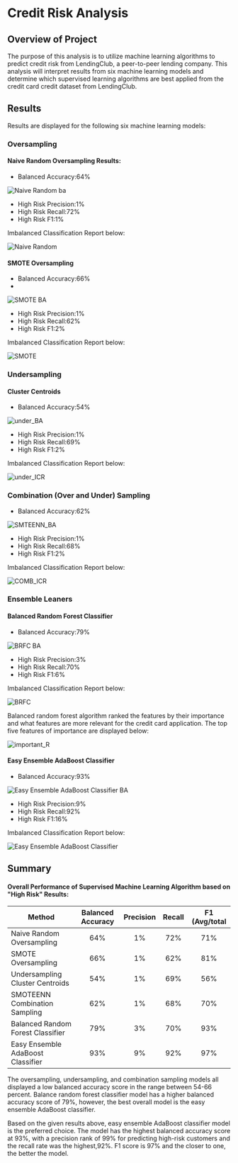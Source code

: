 # Credit Risk Analysis
## Overview of Project
The purpose of this analysis is to utilize machine learning algorithms to predict credit risk from LendingClub, a peer-to-peer lending company. This analysis will interpret results from six machine learning models and determine which supervised learning algorithms are best applied from the credit card credit dataset from LendingClub. 

## Results
Results are displayed for the following six machine learning models: 

### Oversampling 
#### Naive Random Oversampling Results:
- Balanced Accuracy:64%

![Naive Random ba](https://user-images.githubusercontent.com/96746207/173453920-a4279c88-b3eb-4075-81c2-3a74072eae94.png)

- High Risk Precision:1%
- High Risk Recall:72%
- High Risk F1:1%

Imbalanced Classification Report below:

![Naive Random](https://user-images.githubusercontent.com/96746207/173452786-342ba0bc-95fe-41c6-be8c-dfde170757f3.png)

#### SMOTE Oversampling
- Balanced Accuracy:66%
-
![SMOTE BA](https://user-images.githubusercontent.com/96746207/173453935-97e3cc4a-627f-46e1-b59e-aaed34764df4.png)

- High Risk Precision:1%
- High Risk Recall:62%
- High Risk F1:2%

Imbalanced Classification Report below:

![SMOTE](https://user-images.githubusercontent.com/96746207/173452791-4adc0a68-5d1e-46ce-af80-e9373891a69b.png)

### Undersampling
#### Cluster Centroids
- Balanced Accuracy:54%

![under_BA](https://user-images.githubusercontent.com/96746207/174448132-4e240a25-abf7-4750-814f-ec13afe5e357.png)
- High Risk Precision:1%
- High Risk Recall:69%
- High Risk F1:2%

Imbalanced Classification Report below:

![under_ICR](https://user-images.githubusercontent.com/96746207/174448135-c2ae4c25-7402-4a8a-aa09-8d33907ffe2f.png)

### Combination (Over and Under) Sampling
- Balanced Accuracy:62%

![SMTEENN_BA](https://user-images.githubusercontent.com/96746207/174448138-0b483935-b31a-4e98-9562-a07da4062d51.png)
- High Risk Precision:1%
- High Risk Recall:68%
- High Risk F1:2%

Imbalanced Classification Report below:

![COMB_ICR](https://user-images.githubusercontent.com/96746207/174448139-e77c6bd2-db19-471f-a9a7-8740196207a0.png)

### Ensemble Leaners
#### Balanced Random Forest Classifier
- Balanced Accuracy:79%

![BRFC BA](https://user-images.githubusercontent.com/96746207/173454357-d4a127be-6707-41a9-8c52-827a199d00e6.png)

- High Risk Precision:3%
- High Risk Recall:70%
- High Risk F1:6%

Imbalanced Classification Report below:

![BRFC](https://user-images.githubusercontent.com/96746207/173452822-44b9f192-1dc0-4e15-a92c-76292de3114c.png)


Balanced random forest algorithm ranked the features by their importance and what features are more relevant for the credit card application. 
The top five features of importance are displayed below:

![important_R](https://user-images.githubusercontent.com/96746207/173918328-e0638bc4-7608-4e1c-b365-74dc825e7e8f.png)


#### Easy Ensemble AdaBoost Classifier
- Balanced Accuracy:93%

![Easy Ensemble AdaBoost Classifier BA](https://user-images.githubusercontent.com/96746207/173454380-56db7ecb-f9a0-4ee1-a512-34de1824f726.png)

- High Risk Precision:9%
- High Risk Recall:92%
- High Risk F1:16%

Imbalanced Classification Report below:

![Easy Ensemble AdaBoost Classifier](https://user-images.githubusercontent.com/96746207/173452836-800a4c5b-f096-4837-8b3c-505628dbd63f.png)

	
## Summary 
#### Overall Performance of Supervised Machine Learning Algorithm based on "High Risk" Results:
|   Method     |  Balanced Accuracy  |  Precision  |  Recall | F1 (Avg/total | 
| -------------|:-------------------:|:-----------:|:-------:|:-------------:|
| Naive Random Oversampling    | 64%| 1%| 72% | 71% |
| SMOTE Oversampling     |  66%| 1%| 62% | 81% | 
| Undersampling Cluster Centroids | 54%| 1%| 69% | 56% | 
| SMOTEENN Combination Sampling |  62%| 1%| 68% | 70% |
| Balanced Random Forest Classifier |  79%| 3%| 70% | 93% |
| Easy Ensemble AdaBoost Classifier |  93%| 9%| 92% | 97% |
   
The oversampling, undersampling, and combination sampling models all displayed a low balanced accuracy score in the range between 54-66 percent. Balance random forest classifier model has a higher balanced accuracy score of 79%, however, the best overall model is the easy ensemble AdaBoost classifier. 

Based on the given results above, easy ensemble AdaBoost classifier model is the preferred choice. The model has the highest balanced accuracy score at 93%, with a precision rank of 99% for predicting high-risk customers and the recall rate was the highest,92%. F1 score is 97% and the closer to one, the better the model.  








